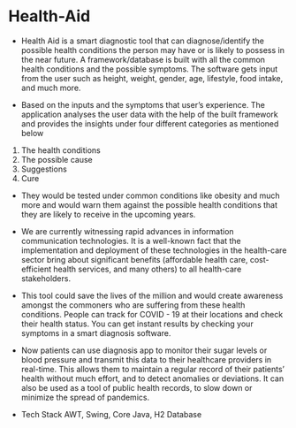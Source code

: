 # Health-Aid

- Health Aid is a smart diagnostic tool that can diagnose/identify the possible
health conditions the person may have or is likely to possess in the near
future.
A framework/database is built with all the common health conditions and the
possible symptoms.
The software gets input from the user such as height, weight, gender, age,
lifestyle, food intake, and much more.


- Based on the inputs and the symptoms that user’s experience. The application
analyses the user data with the help of the built framework and provides the
insights under four different categories as mentioned below
1. The health conditions
2. The possible cause
3. Suggestions
4. Cure

- They would be tested under common conditions like obesity and much more and
would warn them against the possible health conditions that they are likely to
receive in the upcoming years.

 - We are currently witnessing rapid advances in information communication
technologies. It is a well-known fact that the implementation and deployment of
these technologies in the health-care sector bring about significant benefits
(affordable health care, cost-efficient health services, and many others) to all
health-care stakeholders.

- This tool could save the lives of the million and would create awareness amongst
the commoners who are suffering from these health conditions.
People can track for COVID - 19 at their locations and check their health status.
You can get instant results by checking your symptoms in a smart diagnosis
software.

- Now patients can use diagnosis app to monitor their sugar levels or blood
pressure and transmit this data to their healthcare providers in real-time. This
allows them to maintain a regular record of their patients’ health without much
effort, and to detect anomalies or deviations. It can also be used as a tool of
public health records, to slow down or minimize the spread of pandemics.

- Tech Stack AWT, Swing, Core Java, H2 Database

